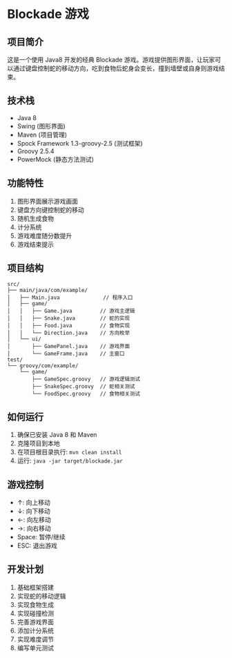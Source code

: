 # Blockade 游戏

## 项目简介

这是一个使用 Java8 开发的经典 Blockade 游戏。游戏提供图形界面，让玩家可以通过键盘控制蛇的移动方向，吃到食物后蛇身会变长，撞到墙壁或自身则游戏结束。

## 技术栈

- Java 8
- Swing (图形界面)
- Maven (项目管理)
- Spock Framework 1.3-groovy-2.5 (测试框架)
- Groovy 2.5.4
- PowerMock (静态方法测试)

## 功能特性

1. 图形界面展示游戏画面
2. 键盘方向键控制蛇的移动
3. 随机生成食物
4. 计分系统
5. 游戏难度随分数提升
6. 游戏结束提示

## 项目结构

```
src/
├── main/java/com/example/
│   ├── Main.java              // 程序入口
│   ├── game/
│   │   ├── Game.java         // 游戏主逻辑
│   │   ├── Snake.java        // 蛇的实现
│   │   ├── Food.java         // 食物实现
│   │   └── Direction.java    // 方向枚举
│   └── ui/
│       ├── GamePanel.java    // 游戏界面
│       └── GameFrame.java    // 主窗口
test/
└── groovy/com/example/
    └── game/
        ├── GameSpec.groovy   // 游戏逻辑测试
        ├── SnakeSpec.groovy  // 蛇相关测试
        └── FoodSpec.groovy   // 食物相关测试
```

## 如何运行

1. 确保已安装 Java 8 和 Maven
2. 克隆项目到本地
3. 在项目根目录执行: `mvn clean install`
4. 运行: `java -jar target/blockade.jar`

## 游戏控制

- ↑: 向上移动
- ↓: 向下移动
- ←: 向左移动
- →: 向右移动
- Space: 暂停/继续
- ESC: 退出游戏

## 开发计划

1. 基础框架搭建
2. 实现蛇的移动逻辑
3. 实现食物生成
4. 实现碰撞检测
5. 完善游戏界面
6. 添加计分系统
7. 实现难度调节
8. 编写单元测试
